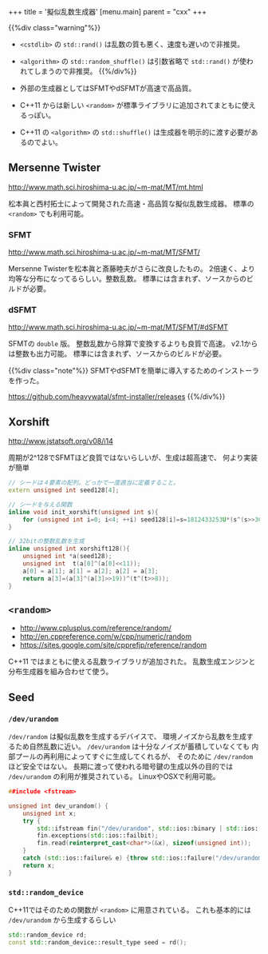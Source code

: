 +++
title = '擬似乱数生成器'
[menu.main]
  parent = "cxx"
+++

{{%div class="warning"%}}
-   `<cstdlib>` の `std::rand()` は乱数の質も悪く、速度も遅いので非推奨。
-   `<algorithm>` の `std::random_shuffle()` は引数省略で
    `std::rand()` が使われてしまうので非推奨。
{{%/div%}}

-   外部の生成器としてはSFMTやdSFMTが高速で高品質。
-   C++11 からは新しい `<random>` が標準ライブラリに追加されてまともに使えるっぽい。
-   C++11 の `<algorithm>` の `std::shuffle()`
    は生成器を明示的に渡す必要があるのでよい。

## Mersenne Twister

<http://www.math.sci.hiroshima-u.ac.jp/~m-mat/MT/mt.html>

松本眞と西村拓士によって開発された高速・高品質な擬似乱数生成器。
標準の `<random>` でも利用可能。

### SFMT

<http://www.math.sci.hiroshima-u.ac.jp/~m-mat/MT/SFMT/>

Mersenne Twisterを松本眞と斎藤睦夫がさらに改良したもの。
2倍速く、より均等な分布になってるらしい。整数乱数。
標準には含まれず、ソースからのビルドが必要。

### dSFMT

<http://www.math.sci.hiroshima-u.ac.jp/~m-mat/MT/SFMT/#dSFMT>

SFMTの `double` 版。
整数乱数から除算で変換するよりも良質で高速。
v2.1からは整数も出力可能。
標準には含まれず、ソースからのビルドが必要。

{{%div class="note"%}}
SFMTやdSFMTを簡単に導入するためのインストーラを作った。

<https://github.com/heavywatal/sfmt-installer/releases>
{{%/div%}}

## Xorshift

[<http://www.jstatsoft.org/v08/i14>](http://www.jstatsoft.org/v08/i14)

周期が2\^128でSFMTほど良質ではないらしいが、生成は超高速で、
何より実装が簡単

```c++
// シードは４要素の配列。どっかで一度適当に定義すること。
extern unsigned int seed128[4];

// シードを与える関数
inline void init_xorshift(unsigned int s){
    for (unsigned int i=0; i<4; ++i) seed128[i]=s=1812433253U*(s^(s>>30))+i;
}

// 32bitの整数乱数を生成
inline unsigned int xorshift128(){
    unsigned int *a(seed128);
    unsigned int  t(a[0]^(a[0]<<11));
    a[0] = a[1]; a[1] = a[2]; a[2] = a[3];
    return a[3]=(a[3]^(a[3]>>19))^(t^(t>>8));
}
```

## `<random>`

-   <http://www.cplusplus.com/reference/random/>
-   <http://en.cppreference.com/w/cpp/numeric/random>
-   <https://sites.google.com/site/cpprefjp/reference/random>

C++11 ではまともに使える乱数ライブラリが追加された。
乱数生成エンジンと分布生成器を組み合わせて使う。

## Seed

### `/dev/urandom`

`/dev/random` は擬似乱数を生成するデバイスで、
環境ノイズから乱数を生成するため自然乱数に近い。
`/dev/urandom` は十分なノイズが蓄積していなくても
内部プールの再利用によってすぐに生成してくれるが、
そのために `/dev/random` ほど安全ではない。
長期に渡って使われる暗号鍵の生成以外の目的では
`/dev/urandom` の利用が推奨されている。
LinuxやOSXで利用可能。

```c++
##include <fstream>

unsigned int dev_urandom() {
    unsigned int x;
    try {
        std::ifstream fin("/dev/urandom", std::ios::binary | std::ios::in);
        fin.exceptions(std::ios::failbit);
        fin.read(reinterpret_cast<char*>(&x), sizeof(unsigned int));
    }
    catch (std::ios::failure& e) {throw std::ios::failure("/dev/urandom");}
    return x;
}
```

### `std::random_device`

C++11ではそのための関数が `<random>` に用意されている。
これも基本的には `/dev/urandom` から生成するらしい

```c++
std::random_device rd;
const std::random_device::result_type seed = rd();
```
